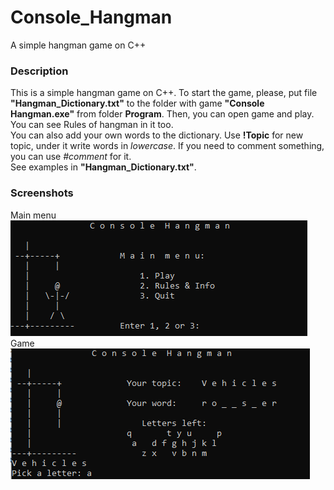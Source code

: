 # Console_Hangman
A simple hangman game on C++
### Description
This is a simple hangman game on C++. To start the game, please, put file **"Hangman_Dictionary.txt"** to the folder with game **"Console Hangman.exe"** from folder **Program**. Then, you can open game and play.  
You can see Rules of hangman in it too.  
You can also add your own words to the dictionary. Use **!Topic** for new topic, under it write words in *lowercase*. If you need to comment something, you can use *#comment* for it.  
See examples in **"Hangman_Dictionary.txt"**.
### Screenshots
Main menu  
![Main menu](https://github.com/NktCHRN/Console_Hangman/raw/master/Screenshots/Screenshot1.png)  
Game  
![Game](https://github.com/NktCHRN/Console_Hangman/raw/master/Screenshots/Screenshot2.png)  
